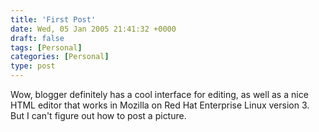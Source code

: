 ```yaml
---
title: 'First Post'
date: Wed, 05 Jan 2005 21:41:32 +0000
draft: false
tags: [Personal]
categories: [Personal]
type: post
---
```


Wow, blogger definitely has a cool interface for editing, as well as a nice HTML editor that works in Mozilla on Red Hat Enterprise Linux version 3. But I can't figure out how to post a picture.
